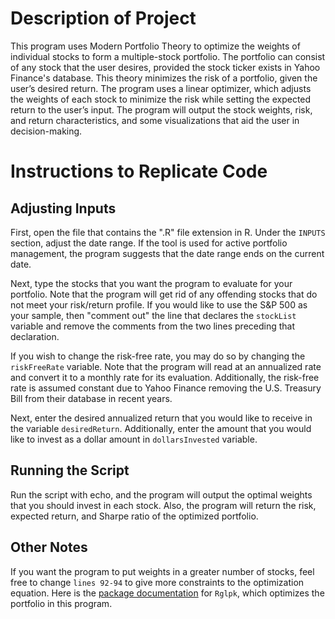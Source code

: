 # Description of Project
This program uses Modern Portfolio Theory to optimize the weights of individual stocks to form a multiple-stock portfolio. The portfolio can consist of any stock that the user desires, provided the stock ticker exists in Yahoo Finance's database. This theory minimizes the risk of a portfolio, given the user’s desired return. The program uses a linear optimizer, which adjusts the weights of each stock to minimize the risk while setting the expected return to the user’s input. The program will output the stock weights, risk, and return characteristics, and some visualizations that aid the user in decision-making.


# Instructions to Replicate Code
## Adjusting Inputs
First, open the file that contains the ".R" file extension in R. Under the `INPUTS` section, adjust the date range. If the tool is used for active portfolio management, the program suggests that the date range ends on the current date.

Next, type the stocks that you want the program to evaluate for your portfolio. Note that the program will get rid of any offending stocks that do not meet your risk/return profile. If you would like to use the S&P 500 as your sample, then "comment out" the line that declares the `stockList` variable and remove the comments from the two lines preceding that declaration.

If you wish to change the risk-free rate, you may do so by changing the `riskFreeRate` variable. Note that the program will read at an annualized rate and convert it to a monthly rate for its evaluation. Additionally, the risk-free rate is assumed constant due to Yahoo Finance removing the U.S. Treasury Bill from their database in recent years.

Next, enter the desired annualized return that you would like to receive in the variable `desiredReturn`. Additionally, enter the amount that you would like to invest as a dollar amount in `dollarsInvested` variable.

## Running the Script
Run the script with echo, and the program will output the optimal weights that you should invest in each stock. Also, the program will return the risk, expected return, and Sharpe ratio of the optimized portfolio. 

## Other Notes
If you want the program to put weights in a greater number of stocks, feel free to change `lines 92-94` to give more constraints to the optimization equation. Here is the [package documentation](https://cran.r-project.org/web/packages/Rglpk/Rglpk.pdf) for `Rglpk`, which optimizes the portfolio in this program.
